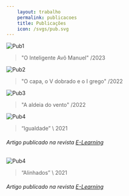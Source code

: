 ```yaml
---
    layout: trabalho
    permalink: publicacoes
    title: Publicações
    icon: /svgs/pub.svg
---
```


![Pub1](/assets/publicacoes/pub5.jpg)
> "O Inteligente Avô Manuel" /2023

![Pub2](/assets/publicacoes/pub4.jpg)
> "O capa, o V dobrado e o I grego" /2022

![Pub3](/assets/publicacoes/pub3.jpg)
> "A aldeia do vento" /2022

![Pub4](/assets/publicacoes/pub2.gif)
> “Igualdade” \ 2021

###### Artigo publicado na revista [E-Learning](https://parc.ipp.pt/index.php/elearning/article/view/4278)

![Pub4](/assets/publicacoes/pub1.jpg)
> “Alinhados” \ 2021

###### Artigo publicado na revista [E-Learning](https://parc.ipp.pt/index.php/elearning/article/view/4262)
